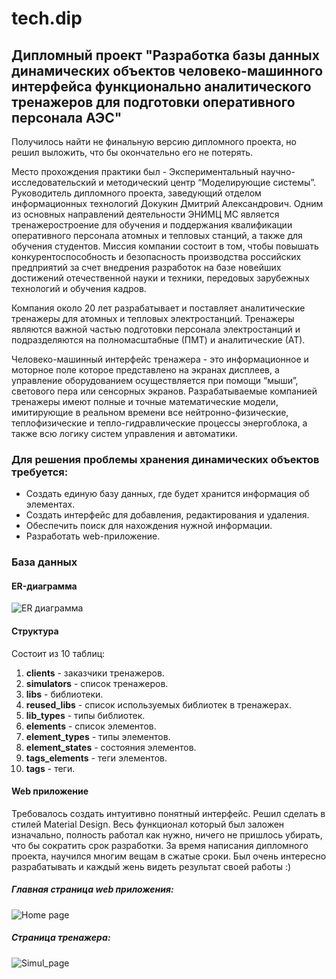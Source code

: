 # tech.dip

## Дипломный проект "Разработка базы данных динамических объектов человеко-машинного интерфейса функционально аналитического тренажеров для подготовки оперативного персонала АЭС"

Получилось найти не финальную версию дипломного проекта, но решил выложить, что бы окончательно его не потерять.

Место прохождения практики был - Экспериментальный научно-исследовательский и методический центр “Моделирующие системы”. Руководитель дипломного проекта, заведующий отделом информационных технологий Докукин Дмитрий Александрович. Одним из основных направлений деятельности ЭНИМЦ МС является тренажеростроение для обучения и поддержания квалификации оперативного персонала атомных и тепловых станций, а также для обучения студентов. Миссия компании состоит в том, чтобы повышать конкурентоспособность и безопасность производства российских предприятий за счет внедрения разработок на базе новейших достижений отечественной науки и техники, передовых зарубежных технологий и обучения кадров.

Компания около 20 лет разрабатывает и поставляет аналитические тренажеры для атомных и тепловых электростанций. 
Тренажеры являются важной частью подготовки персонала электростанций и подразделяются на полномасштабные (ПМТ) и аналитические (АТ). 

Человеко-машинный интерфейс тренажера - это информационное и моторное поле которое представлено на экранах дисплеев, а управление оборудованием осуществляется при помощи “мыши”, светового пера или сенсорных экранов.
Разрабатываемые компанией тренажеры имеют полные и точные математические модели, имитирующие в реальном времени все нейтронно-физические, теплофизические и тепло-гидравлические процессы энергоблока, а также всю логику систем управления и автоматики.

### Для решения проблемы хранения динамических объектов требуется:
* Создать единую базу данных, где будет хранится информация об элементах.
* Создать интерфейс для добавления, редактирования и удаления.
* Обеспечить поиск для нахождения нужной информации.
* Разработать web-приложение.

### База данных

#### ER-диаграмма

![ER диаграмма](http://projects.mypass.cloud/tech/erd.png)

#### Структура

Состоит из 10 таблиц:

1. **clients** - заказчики тренажеров.
2. **simulators** - список тренажеров.
3. **libs** - библиотеки.
4. **reused_libs** - список используемых библиотек в тренажерах.
5. **lib_types** - типы библиотек.
6. **elements** - список элементов.
7. **element_types** - типы элементов.
8. **element_states** - состояния элементов.
9. **tags_elements** - теги элементов.
10. **tags** - теги.

#### Web приложение

Требовалось создать интуитивно понятный интерфейс. Решил сделать в стилей Material Design. Весь функционал который был заложен изначально, полность работал как нужно, ничего не пришлось убирать, что бы сократить срок разработки. За время написания дипломного проекта, научился многим вещам в сжатые сроки. Был очень интересно разрабатывать и каждый жень видеть результат своей работы :)

##### Главная страница web приложения:

![Home page](http://projects.mypass.cloud/tech/home_page1.png)

##### Страница тренажера:

![Simul_page](http://projects.mypass.cloud/tech/simul_page1.png)

